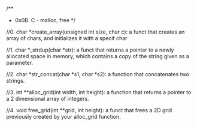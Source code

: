 /**
* 0x0B. C - malloc, free
*/

//0. char *create_array(unsigned int size, char c):
a funct that creates an array of chars, and initializes it with a specif char

//1. char *_strdup(char *str):
a funct that returns a pointer to a newly allocated space in memory,
which contains a copy of the string given as a parameter.

//2. char *str_concat(char *s1, char *s2):
 a function that concatenates two strings.

//3. int **alloc_grid(int width, int height):
a function that returns a pointer to a 2 dimensional array of integers.

//4. void free_grid(int **grid, int height):
 a funct that frees a 2D grid previously created by your alloc_grid function.
